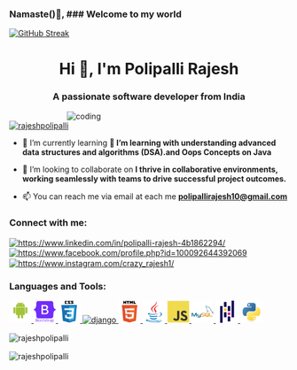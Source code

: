 ### Namaste()🙏,             ### Welcome to my world
[![GitHub Streak](https://t4.ftcdn.net/jpg/03/13/40/45/360_F_313404541_e9YZ3pht6oEEkMXuhxTboqXA2B2ShNnC.jpg)](https://git.io/stock.adobe.com)
<h1 align="center">Hi 👋, I'm Polipalli Rajesh</h1>
<h3 align="center">A passionate software developer from India</h3>
<img align="right" alt="coding" width="400" src="https://cdn.videoplasty.com/animation/chill-coding-programming-lo-fi-animation-stock-animation-21874-1024x576.jpg">


<p align="left"> <a href="https://github.com/ryo-ma/github-profile-trophy"><img src="https://github-profile-trophy.vercel.app/?username=rajeshpolipalli" alt="rajeshpolipalli" /></a> </p>

- 🌱 I’m currently learning **🤝 I’m learning with understanding advanced data structures and algorithms (DSA).and Oops Concepts on Java**

- 👯 I’m looking to collaborate on **I thrive in collaborative environments, working seamlessly with teams to drive successful project outcomes.**

- 📫 You can reach me via email at each me **polipallirajesh10@gmail.com**

<h3 align="left">Connect with me:</h3>
<p align="left">
<a href="https://linkedin.com/in/https://www.linkedin.com/in/polipalli-rajesh-4b1862294/" target="blank"><img align="center" src="https://raw.githubusercontent.com/rahuldkjain/github-profile-readme-generator/master/src/images/icons/Social/linked-in-alt.svg" alt="https://www.linkedin.com/in/polipalli-rajesh-4b1862294/" height="30" width="40" /></a>
<a href="https://fb.com/https://www.facebook.com/profile.php?id=100092644392069" target="blank"><img align="center" src="https://raw.githubusercontent.com/rahuldkjain/github-profile-readme-generator/master/src/images/icons/Social/facebook.svg" alt="https://www.facebook.com/profile.php?id=100092644392069" height="30" width="40" /></a>
<a href="https://instagram.com/https://www.instagram.com/crazy_rajesh1/" target="blank"><img align="center" src="https://raw.githubusercontent.com/rahuldkjain/github-profile-readme-generator/master/src/images/icons/Social/instagram.svg" alt="https://www.instagram.com/crazy_rajesh1/" height="30" width="40" /></a>
</p>

<h3 align="left">Languages and Tools:</h3>
<p align="left"> <a href="https://developer.android.com" target="_blank" rel="noreferrer"> <img src="https://raw.githubusercontent.com/devicons/devicon/master/icons/android/android-original-wordmark.svg" alt="android" width="40" height="40"/> </a> <a href="https://getbootstrap.com" target="_blank" rel="noreferrer"> <img src="https://raw.githubusercontent.com/devicons/devicon/master/icons/bootstrap/bootstrap-plain-wordmark.svg" alt="bootstrap" width="40" height="40"/> </a> <a href="https://www.w3schools.com/css/" target="_blank" rel="noreferrer"> <img src="https://raw.githubusercontent.com/devicons/devicon/master/icons/css3/css3-original-wordmark.svg" alt="css3" width="40" height="40"/> </a> <a href="https://www.djangoproject.com/" target="_blank" rel="noreferrer"> <img src="https://cdn.worldvectorlogo.com/logos/django.svg" alt="django" width="40" height="40"/> </a> <a href="https://www.w3.org/html/" target="_blank" rel="noreferrer"> <img src="https://raw.githubusercontent.com/devicons/devicon/master/icons/html5/html5-original-wordmark.svg" alt="html5" width="40" height="40"/> </a> <a href="https://www.java.com" target="_blank" rel="noreferrer"> <img src="https://raw.githubusercontent.com/devicons/devicon/master/icons/java/java-original.svg" alt="java" width="40" height="40"/> </a> <a href="https://developer.mozilla.org/en-US/docs/Web/JavaScript" target="_blank" rel="noreferrer"> <img src="https://raw.githubusercontent.com/devicons/devicon/master/icons/javascript/javascript-original.svg" alt="javascript" width="40" height="40"/> </a> <a href="https://www.mysql.com/" target="_blank" rel="noreferrer"> <img src="https://raw.githubusercontent.com/devicons/devicon/master/icons/mysql/mysql-original-wordmark.svg" alt="mysql" width="40" height="40"/> </a> <a href="https://pandas.pydata.org/" target="_blank" rel="noreferrer"> <img src="https://raw.githubusercontent.com/devicons/devicon/2ae2a900d2f041da66e950e4d48052658d850630/icons/pandas/pandas-original.svg" alt="pandas" width="40" height="40"/> </a> <a href="https://www.python.org" target="_blank" rel="noreferrer"> <img src="https://raw.githubusercontent.com/devicons/devicon/master/icons/python/python-original.svg" alt="python" width="40" height="40"/> </a> </p>

<p><img align="center" src="https://github-readme-stats.vercel.app/api/top-langs?username=rajeshpolipalli&show_icons=true&locale=en&layout=compact" alt="rajeshpolipalli" /></p>

<p><img align="center" src="https://github-readme-streak-stats.herokuapp.com/?user=rajeshpolipalli&" alt="rajeshpolipalli" /></p>
